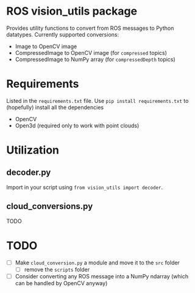 # ROS vision_utils package

Provides utility functions to convert from ROS messages to Python datatypes.
Currently supported conversions:

- Image to OpenCV image
- CompressedImage to OpenCV image (for `compressed` topics)
- CompressedImage to NumPy array (for `compressedDepth` topics)

# Requirements

Listed in the `requirements.txt` file. Use `pip install requirements.txt` to (hopefully) install all the dependencies

- OpenCV
- Open3d (required only to work with point clouds)

# Utilization

## decoder.py

Import in your script using `from vision_utils import decoder`.

## cloud_conversions.py

TODO

# TODO

- [ ] Make `cloud_conversion.py` a module and move it to the `src` folder
  - [ ] remove the `scripts` folder
- [ ] Consider converting any ROS message into a NumPy ndarray (which can be handled by OpenCV anyway)
